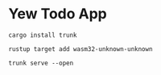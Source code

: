 # Yew Todo App

```shell
cargo install trunk
```

```shell
rustup target add wasm32-unknown-unknown
```

```shell
trunk serve --open
```
